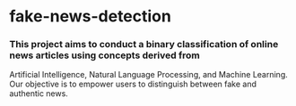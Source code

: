 # fake-news-detection

### This project aims to conduct a binary classification of online news articles using concepts derived from 
Artificial Intelligence, Natural Language Processing, and Machine Learning. Our objective is to empower users to distinguish between fake and authentic news.
